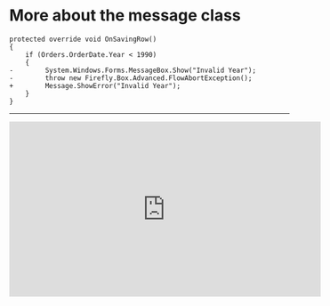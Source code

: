 ﻿# More about the message class  

```csdiff
protected override void OnSavingRow()
{
    if (Orders.OrderDate.Year < 1990)
    {
-        System.Windows.Forms.MessageBox.Show("Invalid Year");
-        throw new Firefly.Box.Advanced.FlowAbortException();
+        Message.ShowError("Invalid Year");
    }
}
```

---
<iframe width="560" height="315" src="https://www.youtube.com/embed/ogUjXIBsygI?list=PL1DEQjXG2xnL1VKb5GvdDwxJeym7Uj6S3" frameborder="0" allowfullscreen></iframe>

